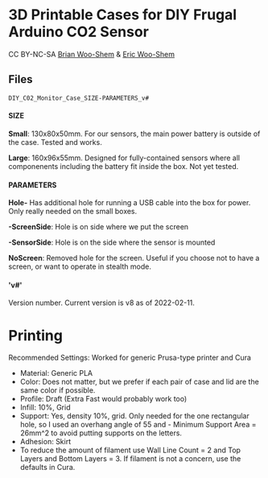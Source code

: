 # 3D Printable Cases for DIY Frugal Arduino CO2 Sensor

CC BY-NC-SA [Brian Woo-Shem](https://www.brianwooshem.com) & [Eric Woo-Shem](https://github.com/ericwooshem)

## Files

`DIY_C02_Monitor_Case_SIZE-PARAMETERS_v#`

#### SIZE

**Small**: 130x80x50mm. For our sensors, the main power battery is outside of the case. Tested and works.

**Large**: 160x96x55mm. Designed for fully-contained sensors where all componenents including the battery fit inside the box. Not yet tested.


#### PARAMETERS

**Hole-** Has additional hole for running a USB cable into the box for power. Only really needed on the small boxes.

**-ScreenSide**: Hole is on side where we put the screen

**-SensorSide**: Hole is on the side where the sensor is mounted

**NoScreen**: Removed hole for the screen. Useful if you choose not to have a screen, or want to operate in stealth mode. 


#### 'v#'

Version number. Current version is v8 as of 2022-02-11.

# Printing

Recommended Settings: Worked for generic Prusa-type printer and Cura
- Material: Generic PLA
- Color: Does not matter, but we prefer if each pair of case and lid are the same color if possible.
- Profile: Draft (Extra Fast would probably work too)
- Infill: 10%, Grid
- Support: Yes, density 10%, grid. Only needed for the one rectangular hole, so I used an overhang angle of 55 and - Minimum Support Area = 26mm^2 to avoid putting supports on the letters.
- Adhesion: Skirt
- To reduce the amount of filament use Wall Line Count = 2 and Top Layers and Bottom Layers = 3. If filament is not a concern, use the defaults in Cura.
